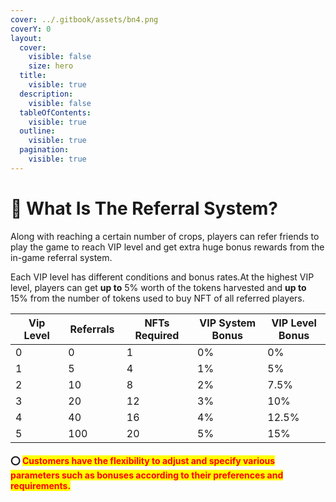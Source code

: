 ```yaml
---
cover: ../.gitbook/assets/bn4.png
coverY: 0
layout:
  cover:
    visible: false
    size: hero
  title:
    visible: true
  description:
    visible: false
  tableOfContents:
    visible: true
  outline:
    visible: true
  pagination:
    visible: true
---
```


# 🤝 What Is The Referral System?

Along with reaching a certain number of crops, players can refer friends to play the game to reach VIP level and get extra huge bonus rewards from the in-game referral system.&#x20;

Each VIP level has different conditions and bonus rates.At the highest VIP level, players can get **up to** 5% worth of the tokens harvested and **up to** 15% from the number of tokens used to buy NFT of all referred players.

<table data-full-width="false"><thead><tr><th width="128">Vip Level</th><th width="92">Referrals</th><th width="158">NFTs Required</th><th width="179">VIP System Bonus</th><th width="159">VIP Level Bonus</th></tr></thead><tbody><tr><td>0</td><td>0</td><td>1</td><td>0%</td><td>0%</td></tr><tr><td>1</td><td>5</td><td>4</td><td>1%</td><td>5%</td></tr><tr><td>2</td><td>10</td><td>8</td><td>2%</td><td>7.5%</td></tr><tr><td>3</td><td>20</td><td>12</td><td>3%</td><td>10%</td></tr><tr><td>4</td><td>40</td><td>16</td><td>4%</td><td>12.5%</td></tr><tr><td>5</td><td>100</td><td>20</td><td>5%</td><td>15%</td></tr></tbody></table>

#### ⭕ <mark style="color:red;">**Customers have the flexibility to adjust and specify various parameters such as bonuses according to their preferences and requirements.**</mark>
